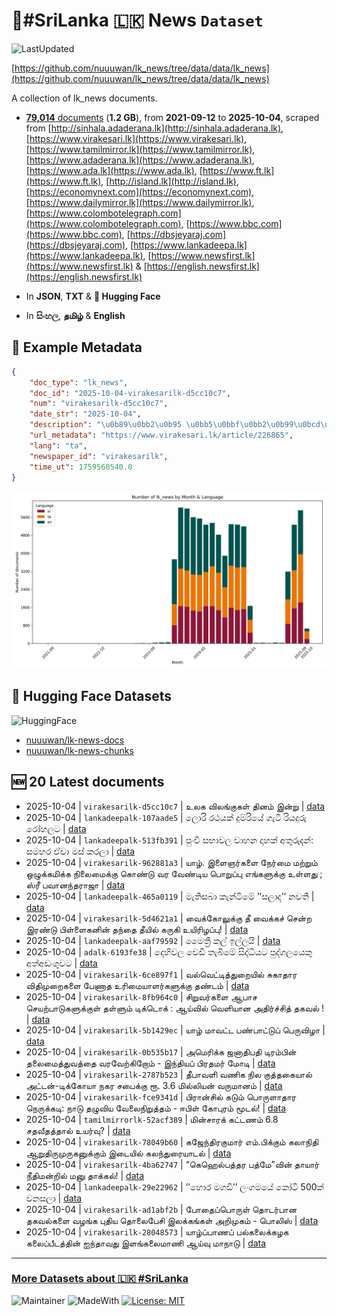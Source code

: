 # 📄#SriLanka 🇱🇰 News `Dataset`

![LastUpdated](https://img.shields.io/badge/last_updated-2025--10--04_14:05:40-green)

[https://github.com/nuuuwan/lk_news/tree/data/data/lk_news](https://github.com/nuuuwan/lk_news/tree/data/data/lk_news)

A collection of lk_news documents.

- [**79,014** documents](https://github.com/nuuuwan/lk_news/tree/data/data/lk_news) (**1.2 GB**), from **2021-09-12** to **2025-10-04**, scraped from [http://sinhala.adaderana.lk](http://sinhala.adaderana.lk), [https://www.virakesari.lk](https://www.virakesari.lk), [https://www.tamilmirror.lk](https://www.tamilmirror.lk), [https://www.adaderana.lk](https://www.adaderana.lk), [https://www.ada.lk](https://www.ada.lk), [https://www.ft.lk](https://www.ft.lk), [http://island.lk](http://island.lk), [https://economynext.com](https://economynext.com), [https://www.dailymirror.lk](https://www.dailymirror.lk), [https://www.colombotelegraph.com](https://www.colombotelegraph.com), [https://www.bbc.com](https://www.bbc.com), [https://dbsjeyaraj.com](https://dbsjeyaraj.com), [https://www.lankadeepa.lk](https://www.lankadeepa.lk), [https://www.newsfirst.lk](https://www.newsfirst.lk) & [https://english.newsfirst.lk](https://english.newsfirst.lk)

- In **JSON**, **TXT** & **🤗 Hugging Face**

- In **සිංහල**, **தமிழ்** & **English**

## 📝 Example Metadata

```json
{
    "doc_type": "lk_news",
    "doc_id": "2025-10-04-virakesarilk-d5cc10c7",
    "num": "virakesarilk-d5cc10c7",
    "date_str": "2025-10-04",
    "description": "\u0b89\u0bb2\u0b95 \u0bb5\u0bbf\u0bb2\u0b99\u0bcd\u0b95\u0bc1\u0b95\u0bb3\u0bcd \u0ba4\u0bbf\u0ba9\u0bae\u0bcd \u0b87\u0ba9\u0bcd\u0bb1\u0bc1",
    "url_metadata": "https://www.virakesari.lk/article/226865",
    "lang": "ta",
    "newspaper_id": "virakesarilk",
    "time_ut": 1759560540.0
}
```

![Chart](https://raw.githubusercontent.com/nuuuwan/lk_news/refs/heads/data/data/lk_news/docs_by_month_and_lang.png)

## 🤗 Hugging Face Datasets

![HuggingFace](https://img.shields.io/badge/-HuggingFace-FDEE21?style=for-the-badge&logo=HuggingFace)

- [nuuuwan/lk-news-docs](https://huggingface.co/datasets/nuuuwan/lk-news-docs)
- [nuuuwan/lk-news-chunks](https://huggingface.co/datasets/nuuuwan/lk-news-chunks)

## 🆕 20 Latest documents

- 2025-10-04 | `virakesarilk-d5cc10c7` | உலக விலங்குகள் தினம் இன்று | [data](https://github.com/nuuuwan/lk_news/tree/data/data/lk_news/2020s/2025/2025-10-04-virakesarilk-d5cc10c7)
- 2025-10-04 | `lankadeepalk-107aade5` | ලොරි රථයක් දුම්රියේ ගැටී රියදුරු රෝහලට | [data](https://github.com/nuuuwan/lk_news/tree/data/data/lk_news/2020s/2025/2025-10-04-lankadeepalk-107aade5)
- 2025-10-04 | `lankadeepalk-513fb391` | පුංචි සභාවල වාහන දාහක් අතුරුදන්: සමහර ඒවා මස් කරලා | [data](https://github.com/nuuuwan/lk_news/tree/data/data/lk_news/2020s/2025/2025-10-04-lankadeepalk-513fb391)
- 2025-10-04 | `virakesarilk-962881a3` | யாழ். இளைஞர்களை நேர்மை மற்றும் ஒழுக்கமிக்க நிலைமைக்கு கொண்டு வர வேண்டிய பொறுப்பு எங்களுக்கு உள்ளது ; ஸ்ரீ பவானந்தராஜா | [data](https://github.com/nuuuwan/lk_news/tree/data/data/lk_news/2020s/2025/2025-10-04-virakesarilk-962881a3)
- 2025-10-04 | `lankadeepalk-465a0119` | මැතිසබා  කැන්ටිමේ ’’සලාද’’  නවතී | [data](https://github.com/nuuuwan/lk_news/tree/data/data/lk_news/2020s/2025/2025-10-04-lankadeepalk-465a0119)
- 2025-10-04 | `virakesarilk-5d4621a1` | வைக்கோலுக்கு தீ வைக்கச் சென்ற இரண்டு பிள்ளைகனின் தந்தை தீயில் கருகி உயிரிழப்பு! | [data](https://github.com/nuuuwan/lk_news/tree/data/data/lk_news/2020s/2025/2025-10-04-virakesarilk-5d4621a1)
- 2025-10-04 | `lankadeepalk-aaf79592` | මෛත්‍රී කල් ඉල්ලයි | [data](https://github.com/nuuuwan/lk_news/tree/data/data/lk_news/2020s/2025/2025-10-04-lankadeepalk-aaf79592)
- 2025-10-04 | `adalk-6193fe38` | දෙහිවල වෙඩි තැබීමේ සිද්ධියට පුද්ගලයෙකු අත්අඩංගුවට | [data](https://github.com/nuuuwan/lk_news/tree/data/data/lk_news/2020s/2025/2025-10-04-adalk-6193fe38)
- 2025-10-04 | `virakesarilk-6ce897f1` | வல்வெட்டித்துறையில் சுகாதார விதிமுறைகளை பேணாத உரிமையாளர்களுக்கு  தண்டம் | [data](https://github.com/nuuuwan/lk_news/tree/data/data/lk_news/2020s/2025/2025-10-04-virakesarilk-6ce897f1)
- 2025-10-04 | `virakesarilk-8fb964c0` | சிறுவர்களை ஆபாச செயற்பாடுகளுக்குள் தள்ளும் டிக்டொக் : ஆய்வில் வெளியான அதிர்ச்சித் தகவல் ! | [data](https://github.com/nuuuwan/lk_news/tree/data/data/lk_news/2020s/2025/2025-10-04-virakesarilk-8fb964c0)
- 2025-10-04 | `virakesarilk-5b1429ec` | யாழ் மாவட்ட பண்பாட்டுப் பெருவிழா | [data](https://github.com/nuuuwan/lk_news/tree/data/data/lk_news/2020s/2025/2025-10-04-virakesarilk-5b1429ec)
- 2025-10-04 | `virakesarilk-0b535b17` | அமெரிக்க ஜனாதிபதி டிரம்பின் தலைமைத்துவத்தை வரவேற்கிறோம் - இந்தியப் பிரதமர் மோடி | [data](https://github.com/nuuuwan/lk_news/tree/data/data/lk_news/2020s/2025/2025-10-04-virakesarilk-0b535b17)
- 2025-10-04 | `virakesarilk-2787b523` | தீபாவளி வணிக நில குத்தகையால் அட்டன்-டிக்கோயா  நகர  சபைக்கு ரூ. 3.6 மில்லியன் வருமானம் | [data](https://github.com/nuuuwan/lk_news/tree/data/data/lk_news/2020s/2025/2025-10-04-virakesarilk-2787b523)
- 2025-10-04 | `virakesarilk-fce9341d` | பிரான்சில் கடும் பொருளாதார நெருக்கடி: நாடு தழுவிய வேலைநிறுத்தம் - ஈபிள் கோபுரம் மூடல்! | [data](https://github.com/nuuuwan/lk_news/tree/data/data/lk_news/2020s/2025/2025-10-04-virakesarilk-fce9341d)
- 2025-10-04 | `tamilmirrorlk-52acf389` | மின்சாரக் கட்டணம் 6.8 சதவீதத்தால் உயர்வு? | [data](https://github.com/nuuuwan/lk_news/tree/data/data/lk_news/2020s/2025/2025-10-04-tamilmirrorlk-52acf389)
- 2025-10-04 | `virakesarilk-78049b60` | கஜேந்திரகுமார் எம்.பிக்கும் கலாநிதி ஆறுதிருமுருகனுக்கும் இடையில் கலந்துரையாடல் | [data](https://github.com/nuuuwan/lk_news/tree/data/data/lk_news/2020s/2025/2025-10-04-virakesarilk-78049b60)
- 2025-10-04 | `virakesarilk-4ba62747` | “கெஹெல்பத்தர பத்மே”வின் தாயார் நீதிமன்றில் மனு தாக்கல்! | [data](https://github.com/nuuuwan/lk_news/tree/data/data/lk_news/2020s/2025/2025-10-04-virakesarilk-4ba62747)
- 2025-10-04 | `lankadeepalk-29e22962` | ’’හොර මගඩි’’ ලංගමයේ කෝටි 500ක් වනසලා | [data](https://github.com/nuuuwan/lk_news/tree/data/data/lk_news/2020s/2025/2025-10-04-lankadeepalk-29e22962)
- 2025-10-04 | `virakesarilk-ad1abf2b` | போதைப்பொருள் தொடர்பான தகவல்களை வழங்க புதிய தொலைபேசி இலக்கங்கள் அறிமுகம் - பொலிஸ் | [data](https://github.com/nuuuwan/lk_news/tree/data/data/lk_news/2020s/2025/2025-10-04-virakesarilk-ad1abf2b)
- 2025-10-04 | `virakesarilk-28048573` | யாழ்ப்பாணப் பல்கலைக்கழக கலைப்பீடத்தின் ஐந்தாவது இளங்கலைமாணி ஆய்வு மாநாடு | [data](https://github.com/nuuuwan/lk_news/tree/data/data/lk_news/2020s/2025/2025-10-04-virakesarilk-28048573)

---

### [More Datasets about 🇱🇰 #SriLanka](https://github.com/nuuuwan/lk_datasets)

![Maintainer](https://img.shields.io/badge/maintainer-nuuuwan-red)
![MadeWith](https://img.shields.io/badge/made_with-python-blue)
[![License: MIT](https://img.shields.io/badge/License-MIT-yellow.svg)](https://opensource.org/licenses/MIT)
